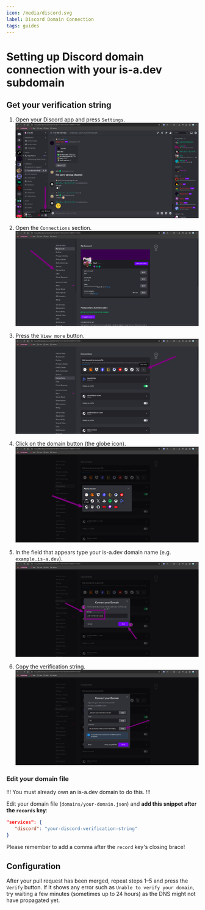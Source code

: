 ```yaml
---
icon: /media/discord.svg
label: Discord Domain Connection
tags: guides
---
```


# Setting up Discord domain connection with your is-a.dev subdomain

## Get your verification string

1. Open your Discord app and press `Settings`.
   ![](../media/discord/step_1.png)

2. Open the `Connections` section.
   ![](../media/discord/step_2.png)

3. Press the `View more` button.
   ![](../media/discord/step_3.png)

4. Click on the domain button (the globe icon).
   ![](../media/discord/step_4.png)

5. In the field that appears type your is-a.dev domain name (e.g. `example.is-a.dev`).
   ![](../media/discord/step_5.png)

6. Copy the verification string.
   ![](../media/discord/step_6.png)

### Edit your domain file

!!!
You must already own an is-a.dev domain to do this.
!!!

Edit your domain file (`domains/your-domain.json`) and **add this snippet after the `records` key**:

```json
"services": {
   "discord": "your-discord-verification-string"
}
```

Please remember to add a comma after the `record` key's closing brace!

## Configuration

After your pull request has been merged, repeat steps 1–5 and press the `Verify` button.
If it shows any error such as `Unable to verify your domain`, try waiting a few minutes (sometimes up to 24 hours) as the DNS might not have propagated yet.
